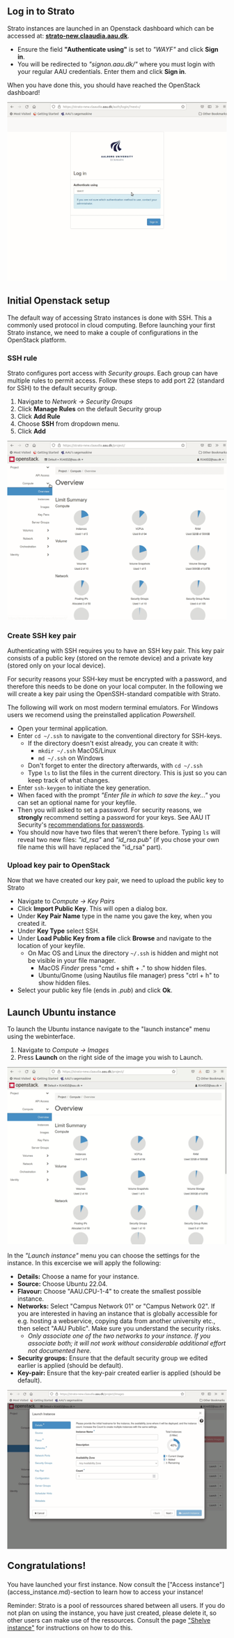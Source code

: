 ## Log in to Strato
Strato instances are launched in an Openstack dashboard which can be accessed at: [**strato-new.claaudia.aau.dk**](https://strato-new.claaudia.aau.dk).

* Ensure the field **"Authenticate using"** is set to *"WAYF"* and click **Sign in**. 
* You will be redirected to *"signon.aau.dk/"* where you must login with your regular AAU credentials. Enter them and click **Sign in**.


When you have done this, you should have reached the OpenStack dashboard!

![Alt Description](../../assets/img/openstack/login.gif "Login to Strato")

## Initial Openstack setup

The default way of accessing Strato instances is done with SSH. This a commonly used protocol in cloud computing. Before launching your first Strato instance, we need to make a couple of configurations in the OpenStack platform. 

### SSH rule

Strato configures port access with *Security groups*. Each group can have multiple rules to permit access. Follow these steps to add port 22 (standard for SSH) to the default security group.

1. Navigate to *Network -> Security Groups*
3. Click **Manage Rules** on the default Security group
4. Click **Add Rule**
5. Choose **SSH** from dropdown menu.
6. Click **Add**

![Alt Description](../../assets/img/openstack/ssh_rule.gif "SSH Rule")

### Create SSH key pair

Authenticating with SSH requires you to have an SSH key pair. This key pair consists of a public key (stored on the remote device) and a private key (stored only on your local device). 

For security reasons your SSH-key must be encrypted with a password, and therefore this needs to be done on your local computer. In the following we will create a key pair using the OpenSSH-standard compatible with Strato.

The following will work on most modern terminal emulators. For Windows users we recomend using the preinstalled application *Powershell*.

* Open your terminal application.
* Enter `cd ~/.ssh` to navigate to the conventional directory for SSH-keys.
    * If the directory doesn't exist already, you can create it with: 
        * `mkdir ~/.ssh` MacOS/Linux
        * `md ~/.ssh` on Windows
    * Don't forget to enter the directory afterwards, with `cd ~/.ssh`
    * Type `ls` to list the files in the current directory. This is just so you can keep track of what changes.
* Enter `ssh-keygen` to initiate the key generation.
* When faced with the prompt *"Enter file in which to save the key..."* you can set an optional name for your keyfile.
* Then you will asked to set a password. For security reasons, we **strongly** recommend setting a password for your keys. See AAU IT Security's [recommendations for passwords](https://www.security.aau.dk/awareness/password/).
* You should now have two files that weren't there before. Typing `ls` will reveal two new files: *"id_rsa"* and *"id_rsa.pub"* (if you chose your own file name this will have replaced the "id_rsa" part).

### Upload key pair to OpenStack

Now that we have created our key pair, we need to upload the public key to Strato 

* Navigate to *Compute -> Key Pairs*
* Click **Import Public Key**. This will open a dialog box.
* Under **Key Pair Name** type in the name you gave the key, when you created it.
* Under **Key Type** select SSH. 
* Under **Load Public Key from a file** click **Browse** and navigate to the location of your keyfile.
	* On Mac OS and Linux the directory `~/.ssh` is hidden and might not be visible in your file manager.
		* MacOS *Finder* press "cmd + shift + ." to show hidden files.
		* Ubuntu/Gnome (using Nautilus file manager) press "ctrl + h" to show hidden files.
* Select your public key file (ends in *.pub*) and click **Ok**.

## Launch Ubuntu instance

To launch the Ubuntu instance navigate to the "launch instance" menu using the webinterface.

1. Navigate to *Compute -> Images*
3. Press **Launch** on the right side of the image you wish to Launch.


![Alt Description](../../assets/img/openstack/find_create_instance.gif "Find the 'create instance' option")

In the *"Launch instance"* menu you can choose the settings for the instance. In this excercise we will apply the following:

* **Details:** Choose a name for your instance.
* **Source:** Choose Ubuntu 22.04.
* **Flavour:** Choose "AAU.CPU-1-4" to create the smallest possible instance. 
* **Networks:** Select "Campus Network 01" or "Campus Network 02". If you are interested in having an instance that is globally accessible for e.g. hosting a webservice, copying data from another university etc., then select "AAU Public". Make sure you understand the security risks.
    * *Only associate one of the two networks to your instance. If you associate both; it will not work without considerable additional effort not documented here.*
* **Security groups:** Ensure that the default security group we edited earlier is applied (should be default). 
* **Key-pair:** Ensure that the key-pair created earlier is applied (should be default).


![Alt Description](../../assets/img/openstack/Create_instance.gif "Create instance 2")

<p style="font-weight: bold; font-size: 22px;">Congratulations!</p> 
You have launched your first instance. Now consult the ["Access instance"](access_instance.md)-section to learn how to access your instance!

Reminder: Strato is a pool of ressources shared between all users. If you do not plan on using the instance, you have just created, please delete it, so other users can make use of the ressources. Consult the page ["Shelve instance"](shutting_down.md) for instructions on how to do this.
